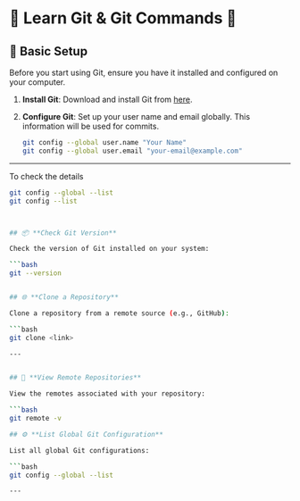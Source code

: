 # 🚀 **Learn Git & Git Commands** 🚀

## 🔧 **Basic Setup**

Before you start using Git, ensure you have it installed and configured on your computer.

1. **Install Git**:
   Download and install Git from [here](https://git-scm.com/).

2. **Configure Git**:
   Set up your user name and email globally. This information will be used for commits.

   ```bash
   git config --global user.name "Your Name"
   git config --global user.email "your-email@example.com"
---
   To check the details
   ```bash
   git config --global --list
   git config --list



## 📦 **Check Git Version**

Check the version of Git installed on your system:

```bash
git --version


## 🌐 **Clone a Repository**

Clone a repository from a remote source (e.g., GitHub):

```bash
git clone <link>

---


## 🔗 **View Remote Repositories**

View the remotes associated with your repository:

```bash
git remote -v

## ⚙️ **List Global Git Configuration**

List all global Git configurations:

```bash
git config --global --list

---




